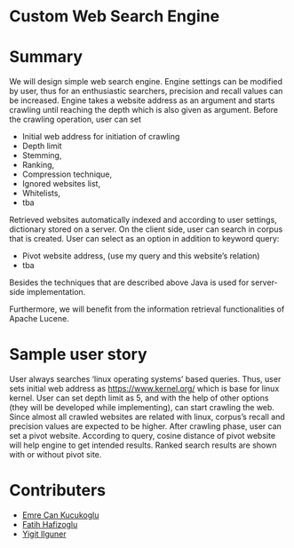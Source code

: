 # Custom Web Search Engine

# Summary

We will design simple web search engine. Engine settings can be modified by user, thus for an 
enthusiastic searchers, precision and recall values can be increased. Engine takes a website address as 
an argument and starts crawling until reaching the depth which is also given as argument. Before the 
crawling operation, user can set

 * Initial web address for initiation of crawling
 * Depth limit
 * Stemming,
 * Ranking,
 * Compression technique, 
 * Ignored websites list,
 * Whitelists,
 * tba

Retrieved websites automatically indexed and according to user settings, dictionary stored on a server.
On the client side, user can search in corpus that is created. User can select as an option in addition to 
keyword query:

 * Pivot website address, (use my query and this website’s relation)
 * tba

Besides the techniques that are described above Java is used for server-side implementation. 

Furthermore, we will benefit from the information retrieval functionalities of Apache Lucene. 

# Sample user story
User always searches ‘linux operating systems’ based queries. Thus, user sets initial web address as 
https://www.kernel.org/ which is base for linux kernel. User can set depth limit as 5, and with the help of 
other options (they will be developed while implementing), can start crawling the web. Since almost all 
crawled websites are related with linux, corpus’s recall and precision values are expected to be higher. 
After crawling phase, user can set a pivot website. According to query, cosine distance of pivot website 
will help engine to get intended results. Ranked search results are shown with or without pivot site.

# Contributers
* [Emre Can Kucukoglu](https://github.com/eckucukoglu/)
* [Fatih Hafizoglu](https://github.com/fatihafizoglu)
* [Yigit Ilguner](https://github.com/e1560762)

